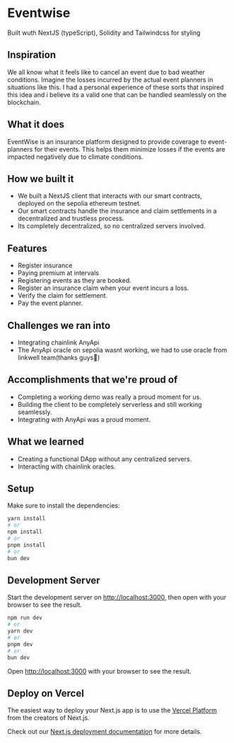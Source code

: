 # Eventwise

Built wuth NextJS (typeScript), Solidity and Tailwindcss for styling

## Inspiration
We all know what it feels like to cancel an event due to bad weather conditions.
Imagine the losses incurred by the actual event planners in situations like this.
I had a personal experience of these sorts that inspired this idea and i believe its a valid one that can be handled seamlessly on the blockchain.

## What it does
EventWise is an insurance platform designed to provide coverage to event-planners for their events.
This helps them minimize losses if the events are impacted negatively due to climate conditions.


## How we built it
- We built a NextJS client that interacts with our smart contracts, deployed on the sepolia ethereum testnet.
- Our smart contracts handle the insurance and claim settlements in a decentralized and trustless process.
- Its completely decentralized, so no centralized servers involved.

## Features
- Register insurance
- Paying  premium at intervals
- Registering events as they are booked.
- Register an insurance claim when your event incurs a loss.
- Verify the claim for settlement.
- Pay the event planner.

## Challenges we ran into
- Integrating chainlink AnyApi
- The AnyApi oracle on sepolia wasnt working, we had to use oracle from linkwell team(thanks guys🤍)

## Accomplishments that we're proud of
- Completing a working demo was really a proud moment for us.
- Building the client to be completely serverless and still working seamlessly.
- Integrating with AnyApi was a proud moment.

## What we learned
- Creating a functional DApp without any centralized servers.
- Interacting with chainlink oracles.


## Setup

Make sure to install the dependencies:

```bash
yarn install
# or
npm install
# or
pnpm install
# or
bun dev
```

## Development Server

Start the development server on [http://localhost:3000](http://localhost:3000), then open with your browser to see the result.


```bash
npm run dev
# or
yarn dev
# or
pnpm dev
# or
bun dev
```

Open [http://localhost:3000](http://localhost:3000) with your browser to see the result.

## Deploy on Vercel

The easiest way to deploy your Next.js app is to use the [Vercel Platform](https://vercel.com/new?utm_medium=default-template&filter=next.js&utm_source=create-next-app&utm_campaign=create-next-app-readme) from the creators of Next.js.

Check out our [Next.js deployment documentation](https://nextjs.org/docs/deployment) for more details.
